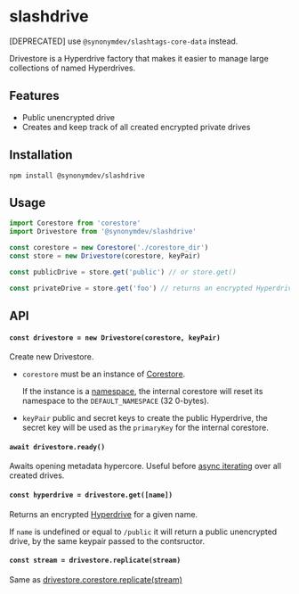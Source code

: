# slashdrive

[DEPRECATED] use `@synonymdev/slashtags-core-data` instead.

Drivestore is a Hyperdrive factory that makes it easier to manage large collections of named Hyperdrives.

## Features

- Public unencrypted drive
- Creates and keep track of all created encrypted private drives

## Installation

```
npm install @synonymdev/slashdrive
```

## Usage

```js
import Corestore from 'corestore'
import Drivestore from '@synonymdev/slashdrive'

const corestore = new Corestore('./corestore_dir')
const store = new Drivestore(corestore, keyPair)

const publicDrive = store.get('public') // or store.get()

const privateDrive = store.get('foo') // returns an encrypted Hyperdrive
```

## API

#### `const drivestore = new Drivestore(corestore, keyPair)`

Create new Drivestore. 

- `corestore` must be an instance of [Corestore](https://github.com/hypercore-protocol/corestore).
    
  If the instance is a [namespace](https://github.com/hypercore-protocol/corestore#const-store--storenamespacename), the internal corestore will reset its namespace to the `DEFAULT_NAMESPACE` (32 0-bytes).

- `keyPair` public and secret keys to create the public Hyperdrive, the secret key will be used as the `primaryKey` for the internal corestore.

#### `await drivestore.ready()`

Awaits opening metadata hypercore. Useful before [async iterating](#for-await-let-name-of-drivestore) over all created drives.

#### `const hyperdrive = drivestore.get([name])`

Returns an encrypted [Hyperdrive](https://github.com/hypercore-protocol/hyperdrive-next) for a given name.

If `name` is undefined or equal to `/public` it will return a public unencrypted drive, by the same keypair passed to the contsructor.

#### `const stream = drivestore.replicate(stream)`

Same as [drivestore.corestore.replicate(stream)](https://github.com/hypercore-protocol/corestore#const-stream--storereplicateoptsorstream)
